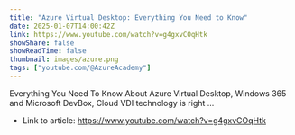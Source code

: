 ```yaml
---
title: "Azure Virtual Desktop: Everything You Need to Know"
date: 2025-01-07T14:00:42Z
link: https://www.youtube.com/watch?v=g4gxvCOqHtk
showShare: false
showReadTime: false
thumbnail: images/azure.png
tags: ["youtube.com/@AzureAcademy"]
---
```

Everything You Need To Know About Azure Virtual Desktop, Windows 365 and Microsoft DevBox, Cloud VDI technology is right ...

- Link to article: https://www.youtube.com/watch?v=g4gxvCOqHtk